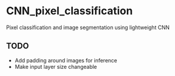 # CNN_pixel_classification
Pixel classification and image segmentation using lightweight CNN

## TODO
 * Add padding around images for inference
 * Make input layer size changeable
